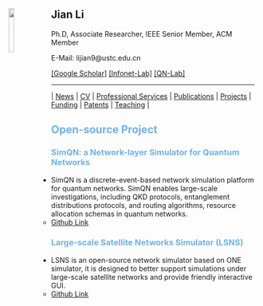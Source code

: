 <body>
  <img align="left" width="15%" height="15%" hspace = 10 src="/homepage/images/Photo-lijian.JPG"/>
    <span>
      <h2 size="8" face="" color="black">Jian Li</h2>
      <p>
        Ph.D, Associate Researcher, IEEE Senior Member, ACM Member
      </p>
      <p>
        E-Mail: lijian9@ustc.edu.cn
      </p>
      <p>
        <a href="https://scholar.google.com/citations?user=ZuP2MtEAAAAJ&hl=zh-CN">[Google Scholar]</a> <a href="http://if.ustc.edu.cn/member.php">[Infonet-Lab]</a> <a href="https://qnlab-ustc.com/">[QN-Lab]</a>
      </p>
    </span>
</body>

***

| [News](/homepage/) | [CV](/homepage/CV.html) | [Professional Services](/homepage/services.html) | [Publications](/homepage/publications.html) | [Projects](/homepage/projects.html) | [Funding](/homepage/funding.html) | [Patents](/homepage/patents.html) | [Teaching](/homepage/teaching.html) |  

## <font color=#6EB1EC>Open-source Project</font>  
### <font color=#6EB1EC>SimQN: a Network-layer Simulator for Quantum Networks</font>  

- SimQN is a discrete-event-based network simulation platform for quantum networks. SimQN enables large-scale investigations, including QKD protocols, entanglement distributions protocols, and routing algorithms, resource allocation schemas in quantum networks.  
	- [Github Link](https://github.com/ertuil/SimQN)   

### <font color=#6EB1EC>Large-scale Satellite Networks Simulator (LSNS)</font>  

- LSNS is an open-source network simulator based on ONE simulator, it is designed to better support simulations under large-scale satellite networks and provide friendly interactive GUI.  
	- [Github Link](https://github.com/infonetlijian/Large-Scale-Satellite-Network-Simulator-LSNS)  